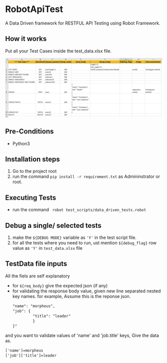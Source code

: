 # RobotApiTest
A Data Driven framework for RESTFUL API Testing using Robot Framework.

## How it works
Put all your Test Cases inside the test_data.xlsx file.

![Sample test data file screenshot](sample_reports/Excel.jpg?raw=true)

## Pre-Conditions 
- Python3

## Installation steps
1. Go to the project root
2. run the command ```pip install -r requirement.txt``` as Admininstrator or root.

## Executing Tests
- run the command ``` robot test_scripts/data_driven_tests.robot``` 

## Debug a single/ selected tests
1. make the `${DEBUG MODE}` variable as `'Y'` in the test script file.
2. for all the tests where you need to run, ust mention `${debug_flag}` row value as `'Y'` in `test_data.xlsx` file

## TestData file inputs
All the fiels are self explanatory
- for `${req_body}` give the expected json (if any)
- for validating the response body value, given new line separated nested key names. for example,
  Assume this is the reponse json.
    ```"{
    "name": "morpheus",
    "job": {
             "title": "leader"
             }
    }"
and you want to validate values of 'name' and 'job.title' keys,
Give the data as.
```
['name']=morpheus
['job']['title']=leader
